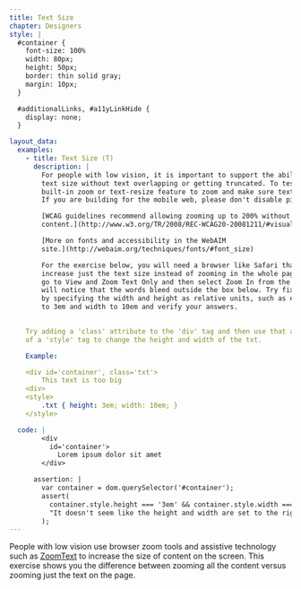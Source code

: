```yaml
---
title: Text Size
chapter: Designers
style: |
  #container {
    font-size: 100%
    width: 80px;
    height: 50px;
    border: thin solid gray;
    margin: 10px;
  }

  #additionalLinks, #a11yLinkHide {
    display: none;
  }

layout_data:
  examples:
    - title: Text Size (T)
      description: |
        For people with low vision, it is important to support the ability to increase
        text size without text overlapping or getting truncated. To test, use your browser's
        built-in zoom or text-resize feature to zoom and make sure text is still readable.
        If you are building for the mobile web, please don't disable pinch and zoom.

        [WCAG guidelines recommend allowing zooming up to 200% without loss of 
        content.](http://www.w3.org/TR/2008/REC-WCAG20-20081211/#visual-audio-contrast-scale)

        [More on fonts and accessibility in the WebAIM 
        site.](http://webaim.org/techniques/fonts/#font_size)

        For the exercise below, you will need a browser like Safari that allows you to
        increase just the text size instead of zooming in the whole page. On Safari,
        go to View and Zoom Text Only and then select Zoom In from the same menu. You
        will notice that the words bleed outside the box below. Try fixing this example
        by specifying the width and height as relative units, such as ems. Set the height
        to 3em and width to 10em and verify your answers.

        
    Try adding a 'class' attribute to the 'div' tag and then use that attribute inside
    of a 'style' tag to change the height and width of the txt.

    Example: 

    <div id='container', class='txt'>
        This text is too big
    <div>
    <style>
        .txt { height: 3em; width: 10em; }
    </style> 

  code: |
        <div
          id='container'>
            Lorem ipsum dolor sit amet
        </div>

      assertion: |
        var container = dom.querySelector('#container');
        assert(
          container.style.height === '3em' && container.style.width === '10em',
          "It doesn't seem like the height and width are set to the right ems"
        );
---
```

People with low vision use browser zoom tools and assistive technology such as
[ZoomText](http://www.aisquared.com/products/zoomtext/) to increase the size of 
content on the screen. This exercise shows you the difference between zooming 
all the content versus zooming just the text on the page.
